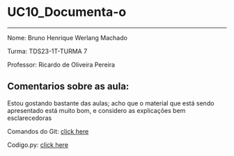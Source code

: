# UC10_Documenta-o
---
Nome: Bruno Henrique Werlang Machado

Turma: TDS23-1T-TURMA 7

Professor: Ricardo de Oliveira Pereira

## Comentarios sobre as aula: 
Estou gostando bastante das aulas; acho que o material que está sendo apresentado está muito bom, e considero as explicações bem esclarecedoras

Comandos do Git:
[click here](https://github.com/BrunoHWM/UC10_Documento/blob/main/pagina.md)


Codigo.py:
[click here](https://github.com/BrunoHWM/UC10_Documento/blob/main/pagina.md)

